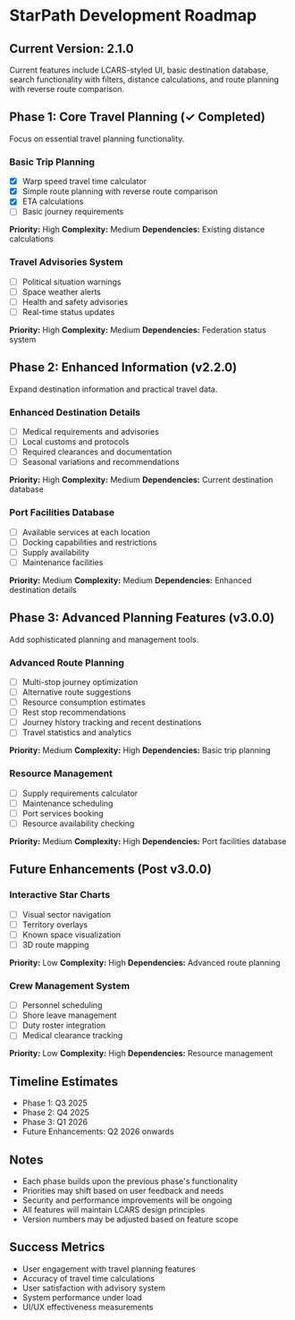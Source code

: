 # StarPath Development Roadmap

## Current Version: 2.1.0
Current features include LCARS-styled UI, basic destination database, search functionality with filters, distance calculations, and route planning with reverse route comparison.

## Phase 1: Core Travel Planning (✓ Completed)
Focus on essential travel planning functionality.

### Basic Trip Planning
- [x] Warp speed travel time calculator
- [x] Simple route planning with reverse route comparison
- [x] ETA calculations
- [ ] Basic journey requirements

**Priority:** High
**Complexity:** Medium
**Dependencies:** Existing distance calculations

### Travel Advisories System
- [ ] Political situation warnings
- [ ] Space weather alerts
- [ ] Health and safety advisories
- [ ] Real-time status updates

**Priority:** High
**Complexity:** Medium
**Dependencies:** Federation status system

## Phase 2: Enhanced Information (v2.2.0)
Expand destination information and practical travel data.

### Enhanced Destination Details
- [ ] Medical requirements and advisories
- [ ] Local customs and protocols
- [ ] Required clearances and documentation
- [ ] Seasonal variations and recommendations

**Priority:** High
**Complexity:** Medium
**Dependencies:** Current destination database

### Port Facilities Database
- [ ] Available services at each location
- [ ] Docking capabilities and restrictions
- [ ] Supply availability
- [ ] Maintenance facilities

**Priority:** Medium
**Complexity:** Medium
**Dependencies:** Enhanced destination details

## Phase 3: Advanced Planning Features (v3.0.0)
Add sophisticated planning and management tools.

### Advanced Route Planning
- [ ] Multi-stop journey optimization
- [ ] Alternative route suggestions
- [ ] Resource consumption estimates
- [ ] Rest stop recommendations
- [ ] Journey history tracking and recent destinations
- [ ] Travel statistics and analytics

**Priority:** Medium
**Complexity:** High
**Dependencies:** Basic trip planning

### Resource Management
- [ ] Supply requirements calculator
- [ ] Maintenance scheduling
- [ ] Port services booking
- [ ] Resource availability checking

**Priority:** Medium
**Complexity:** High
**Dependencies:** Port facilities database

## Future Enhancements (Post v3.0.0)

### Interactive Star Charts
- [ ] Visual sector navigation
- [ ] Territory overlays
- [ ] Known space visualization
- [ ] 3D route mapping

**Priority:** Low
**Complexity:** High
**Dependencies:** Advanced route planning

### Crew Management System
- [ ] Personnel scheduling
- [ ] Shore leave management
- [ ] Duty roster integration
- [ ] Medical clearance tracking

**Priority:** Low
**Complexity:** High
**Dependencies:** Resource management

## Timeline Estimates

- Phase 1: Q3 2025
- Phase 2: Q4 2025
- Phase 3: Q1 2026
- Future Enhancements: Q2 2026 onwards

## Notes

- Each phase builds upon the previous phase's functionality
- Priorities may shift based on user feedback and needs
- Security and performance improvements will be ongoing
- All features will maintain LCARS design principles
- Version numbers may be adjusted based on feature scope

## Success Metrics

- User engagement with travel planning features
- Accuracy of travel time calculations
- User satisfaction with advisory system
- System performance under load
- UI/UX effectiveness measurements
